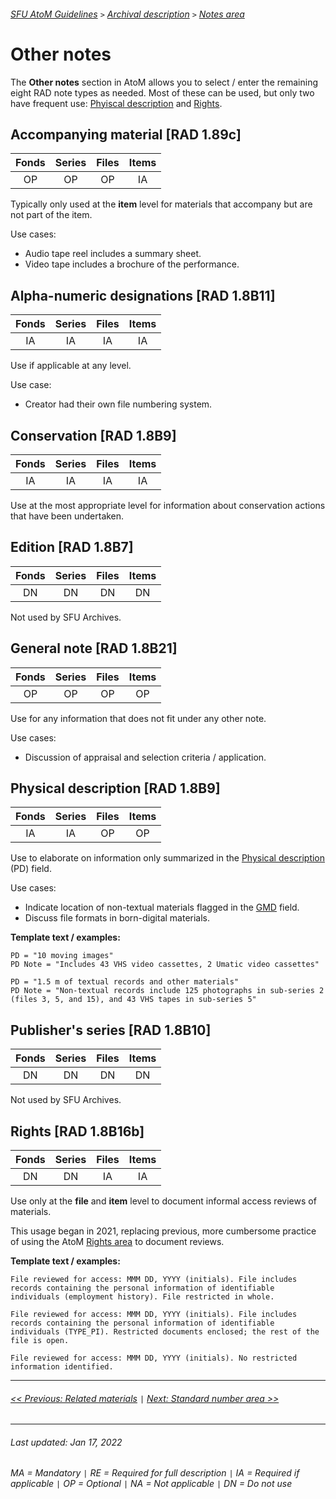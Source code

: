 ###### [SFU AtoM Guidelines](../README.md) `>` [Archival description](overview.md) `>` [Notes area](overview.md#notes-area)

# Other notes
The **Other notes** section in AtoM allows you to select / enter the remaining eight RAD note types as needed. Most of these can be used, but only two have frequent use: [Phyiscal description](#physical-description-rad-18b9) and [Rights](#rights-rad-18b16b.md).

## Accompanying material [RAD 1.89c]

| Fonds 	| Series 	| Files 	| Items 	|
|:-----:	|:------:	|:-----:	|:-----:	|
|   OP    |   OP    |   OP  	|   IA  	|

Typically only used at the **item** level for materials that accompany but are not part of the item.

Use cases:
- Audio tape reel includes a summary sheet.
- Video tape includes a brochure of the performance.

## Alpha-numeric designations [RAD 1.8B11]

| Fonds 	| Series 	| Files 	| Items 	|
|:-----:	|:------:	|:-----:	|:-----:	|
|   IA    |   IA    |   IA  	|   IA  	|

Use if applicable at any level.

Use case:
- Creator had their own file numbering system.

## Conservation [RAD 1.8B9]

| Fonds 	| Series 	| Files 	| Items 	|
|:-----:	|:------:	|:-----:	|:-----:	|
|   IA    |   IA    |   IA  	|   IA  	|

Use at the most appropriate level for information about conservation actions that have been undertaken.

## Edition [RAD 1.8B7]

| Fonds 	| Series 	| Files 	| Items 	|
|:-----:	|:------:	|:-----:	|:-----:	|
|   DN    |   DN    |   DN  	|   DN  	|

Not used by SFU Archives.

## General note [RAD 1.8B21]

| Fonds 	| Series 	| Files 	| Items 	|
|:-----:	|:------:	|:-----:	|:-----:	|
|   OP    |   OP    |   OP  	|   OP  	|

Use for any information that does not fit under any other note.

Use cases:
- Discussion of appraisal and selection criteria / application.

## Physical description [RAD 1.8B9]

| Fonds 	| Series 	| Files 	| Items 	|
|:-----:	|:------:	|:-----:	|:-----:	|
|   IA    |   IA    |   OP  	|   OP  	|

Use to elaborate on information only summarized in the [Physical description](physical-description.md) (PD) field.

Use cases:
- Indicate location of non-textual materials flagged in the [GMD](gmd.md) field.
- Discuss file formats in born-digital materials.

**Template text / examples:**

```
PD = "10 moving images"
PD Note = "Includes 43 VHS video cassettes, 2 Umatic video cassettes"
```

```
PD = "1.5 m of textual records and other materials"
PD Note = "Non-textual records include 125 photographs in sub-series 2 (files 3, 5, and 15), and 43 VHS tapes in sub-series 5"
```

## Publisher's series [RAD 1.8B10]

| Fonds 	| Series 	| Files 	| Items 	|
|:-----:	|:------:	|:-----:	|:-----:	|
|   DN    |   DN    |   DN  	|   DN  	|

Not used by SFU Archives.

## Rights [RAD 1.8B16b]

| Fonds 	| Series 	| Files 	| Items 	|
|:-----:	|:------:	|:-----:	|:-----:	|
|   DN    |   DN    |   IA  	|   IA  	|

Use only at the **file** and **item** level to document informal access reviews of materials.

This usage began in 2021, replacing previous, more cumbersome practice of using the AtoM [Rights area](rights-area.md) to document reviews.

**Template text / examples:**

`File reviewed for access: MMM DD, YYYY (initials). File includes records containing the personal information of identifiable individuals (employment history). File restricted in whole.`

`File reviewed for access: MMM DD, YYYY (initials). File includes records containing the personal information of identifiable individuals (TYPE_PI). Restricted documents enclosed; the rest of the file is open.`

`File reviewed for access: MMM DD, YYYY (initials). No restricted information identified.`

---
###### [<< Previous: Related materials](related-materials.md) `|` [Next: Standard number area >>](standard-number-area.md)

---
###### Last updated: Jan 17, 2022
###### MA = Mandatory `|` RE = Required for full description `|` IA = Required if applicable `|` OP = Optional `|` NA = Not applicable `|` DN = Do not use
